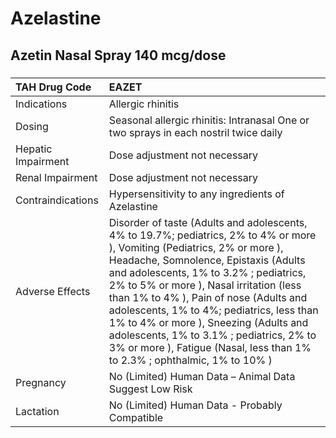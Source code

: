 # Azelastine

## Azetin Nasal Spray 140 mcg/dose

##### 

| TAH Drug Code      | EAZET                                                                                                                                                                                                                                                                                                                                                                                                                                                                                                             |
|:-------------------|:------------------------------------------------------------------------------------------------------------------------------------------------------------------------------------------------------------------------------------------------------------------------------------------------------------------------------------------------------------------------------------------------------------------------------------------------------------------------------------------------------------------|
| Indications        | Allergic rhinitis                                                                                                                                                                                                                                                                                                                                                                                                                                                                                                 |
| Dosing             | Seasonal allergic rhinitis: Intranasal One or two sprays in each nostril twice daily                                                                                                                                                                                                                                                                                                                                                                                                                              |
| Hepatic Impairment | Dose adjustment not necessary                                                                                                                                                                                                                                                                                                                                                                                                                                                                                     |
| Renal Impairment   | Dose adjustment not necessary                                                                                                                                                                                                                                                                                                                                                                                                                                                                                     |
| Contraindications  | Hypersensitivity to any ingredients of Azelastine                                                                                                                                                                                                                                                                                                                                                                                                                                                                 |
| Adverse Effects    | Disorder of taste (Adults and adolescents, 4% to 19.7%; pediatrics, 2% to 4% or more ), Vomiting (Pediatrics, 2% or more ), Headache, Somnolence, Epistaxis (Adults and adolescents, 1% to 3.2% ; pediatrics, 2% to 5% or more ), Nasal irritation (less than 1% to 4% ), Pain of nose (Adults and adolescents, 1% to 4%; pediatrics, less than 1% to 4% or more ), Sneezing (Adults and adolescents, 1% to 3.1% ; pediatrics, 2% to 3% or more ), Fatigue (Nasal, less than 1% to 2.3% ; ophthalmic, 1% to 10% ) |
| Pregnancy          | No (Limited) Human Data – Animal Data Suggest Low Risk                                                                                                                                                                                                                                                                                                                                                                                                                                                            |
| Lactation          | No (Limited) Human Data - Probably Compatible                                                                                                                                                                                                                                                                                                                                                                                                                                                                     |

